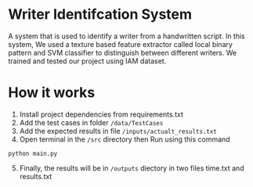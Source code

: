 # Writer Identifcation System
A system that is used to identify a writer from a handwritten script. In this system, We used a texture based feature extractor called local binary pattern and SVM classifier to distinguish between different writers. We trained and tested our project using IAM dataset. 
# How it works
1. Install project dependencies from requirements.txt
2. Add the test cases in folder `/data/TestCases`
3. Add the expected results in file `/inputs/actualt_results.txt`
4. Open terminal in the `/src` directory then Run using this command
```Console
python main.py
```
5. Finally, the results will be in `/outputs` diectory in two files time.txt and results.txt
